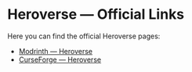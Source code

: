 <html lang="en">
<head>
<meta charset="utf-8">
<meta name="viewport" content="width=device-width,initial-scale=1">
</head>
<body>
<main>
<h1>Heroverse — Official Links</h1>
<p>Here you can find the official Heroverse pages:</p>
<ul>
<li><a href="https://modrinth.com/mod/heroverse" target="_blank" rel="noopener">Modrinth — Heroverse</a></li>
<li><a href="https://www.curseforge.com/minecraft/mc-mods/heroverse" target="_blank" rel="noopener">CurseForge — Heroverse</a></li>
</ul>
</main>
</body>
</html>
